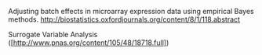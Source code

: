 Adjusting batch effects in microarray expression data using empirical Bayes methods.
http://biostatistics.oxfordjournals.org/content/8/1/118.abstract

Surrogate Variable Analysis
([http://www.pnas.org/content/105/48/18718.full])
